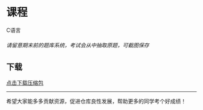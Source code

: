 # 课程

C语言

###### 请留意期末前的题库系统，考试会从中抽取原题，可截图保存

## 下载

[点击下载压缩包](https://minhaskamal.github.io/DownGit/#/home?url=https://github.com/Royfor12/CQUT-electronic-information-engineering/tree/main/%E8%AF%BE%E7%A8%8B%E7%9B%AE%E5%BD%95/C%E8%AF%AD%E8%A8%80)

---

希望大家能多多贡献资源，促进仓库良性发展，帮助更多的同学考个好成绩！